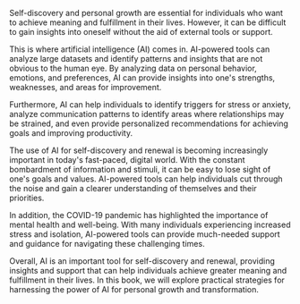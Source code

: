 

Self-discovery and personal growth are essential for individuals who want to achieve meaning and fulfillment in their lives. However, it can be difficult to gain insights into oneself without the aid of external tools or support.

This is where artificial intelligence (AI) comes in. AI-powered tools can analyze large datasets and identify patterns and insights that are not obvious to the human eye. By analyzing data on personal behavior, emotions, and preferences, AI can provide insights into one's strengths, weaknesses, and areas for improvement.

Furthermore, AI can help individuals to identify triggers for stress or anxiety, analyze communication patterns to identify areas where relationships may be strained, and even provide personalized recommendations for achieving goals and improving productivity.

The use of AI for self-discovery and renewal is becoming increasingly important in today's fast-paced, digital world. With the constant bombardment of information and stimuli, it can be easy to lose sight of one's goals and values. AI-powered tools can help individuals cut through the noise and gain a clearer understanding of themselves and their priorities.

In addition, the COVID-19 pandemic has highlighted the importance of mental health and well-being. With many individuals experiencing increased stress and isolation, AI-powered tools can provide much-needed support and guidance for navigating these challenging times.

Overall, AI is an important tool for self-discovery and renewal, providing insights and support that can help individuals achieve greater meaning and fulfillment in their lives. In this book, we will explore practical strategies for harnessing the power of AI for personal growth and transformation.
